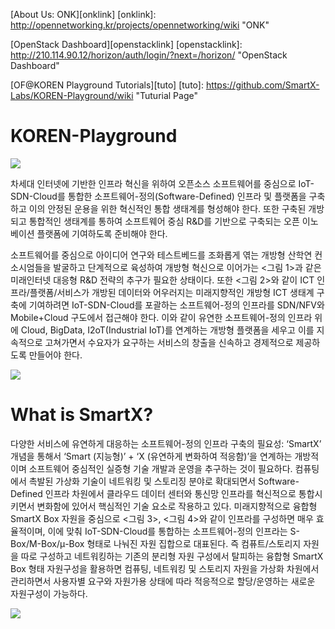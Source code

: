 [About Us: ONK][onklink]
[onklink]: http://opennetworking.kr/projects/opennetworking/wiki "ONK"

[OpenStack Dashboard][openstacklink]
[openstacklink]: http://210.114.90.12/horizon/auth/login/?next=/horizon/ "OpenStack Dashboard"

[OF@KOREN Playground Tutorials][tuto]
[tuto]: https://github.com/SmartX-Labs/KOREN-Playground/wiki "Tuturial Page"

# KOREN-Playground

![](https://raw.githubusercontent.com/SmartX-Labs/KOREN-Playground/master/images/infra.PNG)

 차세대 인터넷에 기반한 인프라 혁신을 위하여 오픈소스 소프트웨어를 중심으로 IoT-SDN-Cloud를 통합한 소프트웨어-정의(Software-Defined) 인프라 및 플랫폼을 구축하고 이의 안정된 운용을 위한 혁신적인 통합 생태계를 형성해야 한다. 또한 구축된 개방되고 통합적인 생태계를 통하여 소프트웨어 중심 R&D를 기반으로 구축되는 오픈 이노베이션 플랫폼에 기여하도록 준비해야 한다.

소프트웨어를 중심으로 아이디어 연구와 테스트베드를 조화롭게 엮는 개방형 산학연 컨소시엄들을 발굴하고 단계적으로 육성하여 개방형 혁신으로 이어가는 <그림 1>과 같은 미래인터넷 대응형 R&D 전략의 추구가 필요한 상태이다. 또한 <그림 2>와 같이 ICT 인프라/플랫폼/서비스가 개방된 데이터와 어우러지는 미래지향적인 개방형 ICT 생태계 구축에 기여하려면 IoT-SDN-Cloud를 포괄하는 소프트웨어-정의 인프라를 SDN/NFV와 Mobile+Cloud 구도에서 접근해야 한다. 이와 같이 유연한 소프트웨어-정의 인프라 위에 Cloud, BigData, I2oT(Industrial IoT)를 연계하는 개방형 플랫폼을 세우고 이를 지속적으로 고쳐가면서 수요자가 요구하는 서비스의 창출을 신속하고 경제적으로 제공하도록 만들어야 한다.

![](https://raw.githubusercontent.com/SmartX-Labs/KOREN-Playground/master/images/infra1.PNG)
# What is SmartX?

  다양한 서비스에 유연하게 대응하는 소프트웨어-정의 인프라 구축의 필요성: ‘SmartX’ 개념을 통해서 ‘Smart (지능형)’ + ‘X (유연하게 변화하여 적응함)’을 연계하는 개방적이며 소프트웨어 중심적인 실증형 기술 개발과 운영을 추구하는 것이 필요하다. 컴퓨팅에서 촉발된 가상화 기술이 네트워킹 및 스토리징 분야로 확대되면서 Software-Defined 인프라 차원에서 클라우드 데이터 센터와 통신망 인프라를 혁신적으로 통합시키면서 변화함에 있어서 핵심적인 기술 요소로 작용하고 있다. 미래지향적으로 융합형 SmartX Box 자원을 중심으로 <그림 3>, <그림 4>와 같이 인프라를 구성하면 매우 효율적이며, 이에 맞춰 IoT-SDN-Cloud를 통합하는 소프트웨어-정의 인프라는 S-Box/M-Box/μ-Box 형태로 나눠진 자원 집합으로 대표된다. 즉 컴퓨트/스토리지 자원을 따로 구성하고 네트워킹하는 기존의 분리형 자원 구성에서 탈피하는 융합형 SmartX Box 형태 자원구성을 활용하면 컴퓨팅, 네트워킹 및 스토리지 자원을 가상화 차원에서 관리하면서 사용자별 요구와 자원가용 상태에 따라 적응적으로 할당/운영하는 새로운 자원구성이 가능하다.


![](https://raw.githubusercontent.com/SmartX-Labs/KOREN-Playground/master/images/infra2.PNG)
